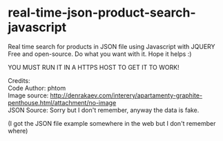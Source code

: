 # real-time-json-product-search-javascript
Real time search for products in JSON file using Javascript with JQUERY<br/>
Free and open-source. Do what you want with it. Hope it helps :)<br/>

YOU MUST RUN IT IN A HTTPS HOST TO GET IT TO WORK!<br/>

Credits: <br/>
Code Author: phtom<br/>
Image source: http://denrakaev.com/interery/apartamenty-graphite-penthouse.html/attachment/no-image <br/>
JSON Source: Sorry but I don't remember, anyway the data is fake.<br/>

(I got the JSON file example somewhere in the web but I don't remember where)<br/>
